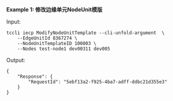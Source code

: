 **Example 1: 修改边缘单元NodeUnit模版**



Input: 

```
tccli iecp ModifyNodeUnitTemplate --cli-unfold-argument  \
    --EdgeUnitId 8367274 \
    --NodeUnitTemplateID 100003 \
    --Nodes test-node1 dev00311 dev005
```

Output: 
```
{
    "Response": {
        "RequestId": "5ebf13a2-f925-4ba7-adff-ddbc21d355e3"
    }
}
```

